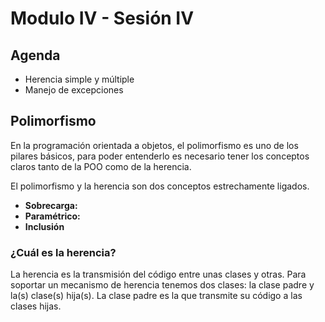 # Modulo IV - Sesión IV

## Agenda

- Herencia simple y múltiple
- Manejo de excepciones

## Polimorfismo

En la programación orientada a objetos, el polimorfismo es uno de los pilares básicos, para poder entenderlo es necesario tener los conceptos claros tanto de la POO como de la herencia.

El polimorfismo y la herencia son dos conceptos estrechamente ligados.

- **Sobrecarga:**
- **Paramétrico:**
- **Inclusión**

### ¿Cuál es la herencia?

La herencia es la transmisión del código entre unas clases y otras. Para soportar un mecanismo de herencia tenemos dos clases: la clase padre y la(s) clase(s) hija(s).
La clase padre es la que transmite su código a las clases hijas.
